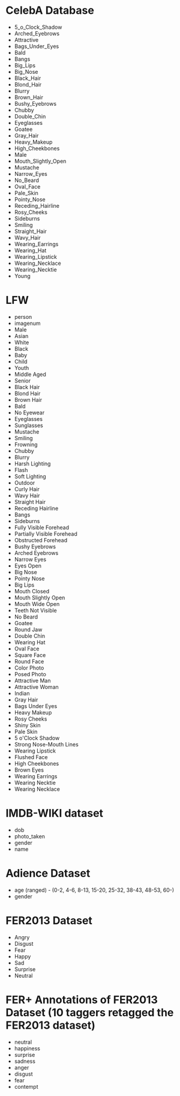 # CelebA Database

- 5_o_Clock_Shadow
- Arched_Eyebrows
- Attractive
- Bags_Under_Eyes
- Bald
- Bangs
- Big_Lips
- Big_Nose
- Black_Hair
- Blond_Hair
- Blurry
- Brown_Hair
- Bushy_Eyebrows
- Chubby
- Double_Chin
- Eyeglasses
- Goatee
- Gray_Hair
- Heavy_Makeup
- High_Cheekbones
- Male
- Mouth_Slightly_Open
- Mustache
- Narrow_Eyes
- No_Beard
- Oval_Face
- Pale_Skin
- Pointy_Nose
- Receding_Hairline
- Rosy_Cheeks
- Sideburns
- Smiling
- Straight_Hair
- Wavy_Hair
- Wearing_Earrings
- Wearing_Hat
- Wearing_Lipstick
- Wearing_Necklace
- Wearing_Necktie
- Young

# LFW

- person	
- imagenum	
- Male	
- Asian	
- White	
- Black	
- Baby	
- Child 
- Youth	
- Middle Aged	
- Senior	
- Black Hair	
- Blond Hair	
- Brown Hair	
- Bald	
- No Eyewear	
- Eyeglasses	
- Sunglasses	
- Mustache	
- Smiling	
- Frowning	
- Chubby	
- Blurry	
- Harsh Lighting	
- Flash	
- Soft Lighting	
- Outdoor	
- Curly Hair	
- Wavy Hair	
- Straight Hair	
- Receding Hairline	
- Bangs	
- Sideburns	
- Fully Visible Forehead	
- Partially Visible Forehead	
- Obstructed Forehead	
- Bushy Eyebrows	
- Arched Eyebrows	
- Narrow Eyes	
- Eyes Open	
- Big Nose	
- Pointy Nose	
- Big Lips	
- Mouth Closed	
- Mouth Slightly Open	
- Mouth Wide Open	
- Teeth Not Visible	
- No Beard	
- Goatee	
- Round Jaw	
- Double Chin	
- Wearing Hat	
- Oval Face	
- Square Face	
- Round Face	
- Color Photo	
- Posed Photo	
- Attractive Man	
- Attractive Woman	
- Indian	
- Gray Hair	
- Bags Under Eyes	
- Heavy Makeup	
- Rosy Cheeks	
- Shiny Skin	
- Pale Skin	
- 5 o'Clock Shadow	
- Strong Nose-Mouth Lines	
- Wearing Lipstick	
- Flushed Face	
- High Cheekbones	
- Brown Eyes	
- Wearing Earrings	
- Wearing Necktie	
- Wearing Necklace

# IMDB-WIKI dataset 

- dob
- photo_taken
- gender
- name

# Adience Dataset

- age (ranged) - (0-2, 4-6, 8-13, 15-20, 25-32, 38-43, 48-53, 60-)
- gender

# FER2013 Dataset

- Angry
- Disgust
- Fear
- Happy
- Sad
- Surprise
- Neutral

# FER+ Annotations of FER2013 Dataset (10 taggers retagged the FER2013 dataset)

- neutral
- happiness
- surprise
- sadness
- anger
- disgust
- fear
- contempt






